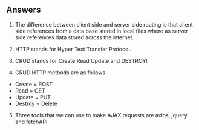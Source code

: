 ## Answers

1.  The difference between client side and server side routing is that client side references from a data base stored in local files where as server side references data stored across the internet.

2.  HTTP stands for Hyper Text Transfer Protocol.

3.  CRUD stands for Create Read Update and DESTROY!

4.  CRUD HTTP methods are as follows
  * Create = POST
  * Read = GET
  * Update = PUT
  * Destroy = Delete

5.  Three tools that we can use to make AJAX requests are 
axios, jquery and fetchAPI.